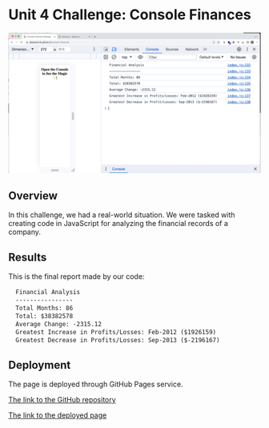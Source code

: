 # Unit 4 Challenge: Console Finances

![screenshot of the deployed page](./docs/deployed-page.jpg)

## Overview

In this challenge, we had a real-world situation. We were tasked with creating code in JavaScript for analyzing the financial records of a company.

## Results

This is the final report made by our code:

```
  Financial Analysis 
  ----------------
  Total Months: 86
  Total: $38382578
  Average Change: -2315.12
  Greatest Increase in Profits/Losses: Feb-2012 ($1926159)
  Greatest Decrease in Profits/Losses: Sep-2013 ($-2196167)
```

## Deployment

The page is deployed through GitHub Pages service.

[The link to the GitHub repository](https://github.com/abbyedxcmk/Console-Finances)

[The link to the deployed page](https://abbyedxcmk.github.io/Console-Finances/)



